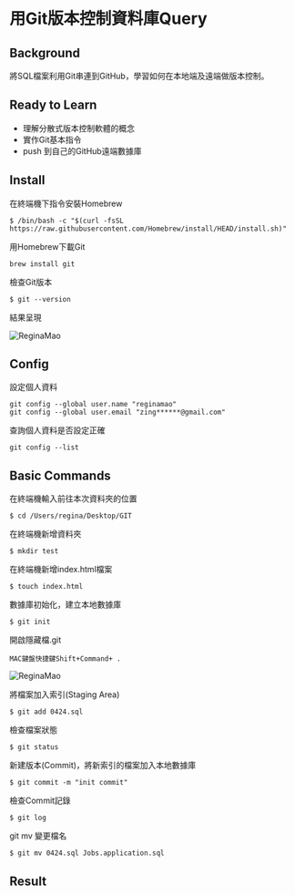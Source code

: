 # 用Git版本控制資料庫Query
## Background

將SQL檔案利用Git串連到GitHub，學習如何在本地端及遠端做版本控制。

## Ready to Learn
* 理解分散式版本控制軟體的概念
* 實作Git基本指令
* push 到自己的GitHub遠端數據庫

## Install
在終端機下指令安裝Homebrew
```
$ /bin/bash -c "$(curl -fsSL https://raw.githubusercontent.com/Homebrew/install/HEAD/install.sh)"
```

用Homebrew下載Git
```
brew install git
```

檢查Git版本
```
$ git --version
```

結果呈現

![ReginaMao](https://imgur.com/irdLDfp.png "install")

## Config

設定個人資料
```
git config --global user.name "reginamao"
git config --global user.email "zing******@gmail.com"
```

查詢個人資料是否設定正確
```
git config --list
```

## Basic Commands
在終端機輸入前往本次資料夾的位置
```
$ cd /Users/regina/Desktop/GIT
```

在終端機新增資料夾
```
$ mkdir test
```

在終端機新增index.html檔案
```
$ touch index.html
```

數據庫初始化，建立本地數據庫
```
$ git init
```

開啟隱藏檔.git
```
MAC鍵盤快捷鍵Shift+Command+ .
```
![ReginaMao](https://imgur.com/3Ww6bHw.png "install")

將檔案加入索引(Staging Area)
```
$ git add 0424.sql
```

檢查檔案狀態
```
$ git status
```

新建版本(Commit)，將新索引的檔案加入本地數據庫
```
$ git commit -m "init commit"
```

檢查Commit記錄
```
$ git log
```

git mv 變更檔名
```
$ git mv 0424.sql Jobs.application.sql
```
## Result
